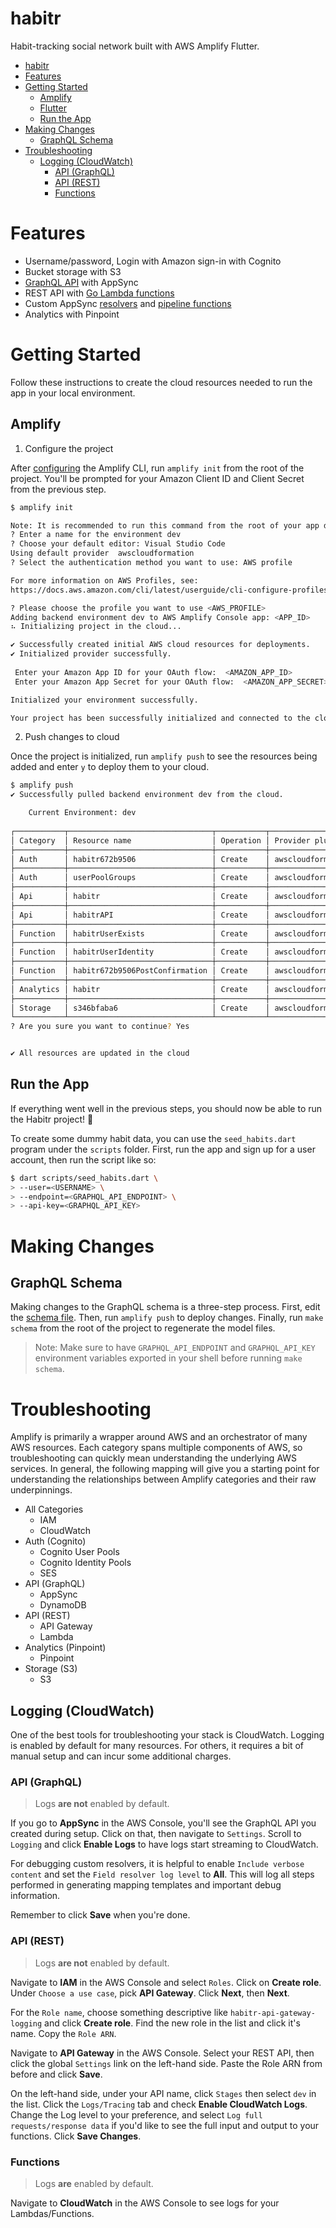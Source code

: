# habitr

Habit-tracking social network built with AWS Amplify Flutter.

- [habitr](#habitr)
- [Features](#features)
- [Getting Started](#getting-started)
  - [Amplify](#amplify)
  - [Flutter](#flutter)
  - [Run the App](#run-the-app)
- [Making Changes](#making-changes)
  - [GraphQL Schema](#graphql-schema)
- [Troubleshooting](#troubleshooting)
  - [Logging (CloudWatch)](#logging-cloudwatch)
    - [API (GraphQL)](#api-graphql)
    - [API (REST)](#api-rest)
    - [Functions](#functions)

# Features
- Username/password, Login with Amazon sign-in with Cognito
- Bucket storage with S3
- [GraphQL API](amplify/backend/api/habitr/schema.graphql) with AppSync
- REST API with [Go Lambda functions](amplify/backend/function/)
- Custom AppSync [resolvers](amplify/backend/api/habitr/resolvers) and [pipeline functions](amplify/backend/api/habitr/pipelineFunctions)
- Analytics with Pinpoint

# Getting Started

Follow these instructions to create the cloud resources needed to run the app in your local environment.

## Amplify

1. Configure the project

After [configuring](https://docs.amplify.aws/cli/start/install) the Amplify CLI, run `amplify init` from the root of the project. You'll be prompted for your Amazon Client ID and Client Secret from the previous step.

```sh
$ amplify init

Note: It is recommended to run this command from the root of your app directory
? Enter a name for the environment dev
? Choose your default editor: Visual Studio Code
Using default provider  awscloudformation
? Select the authentication method you want to use: AWS profile

For more information on AWS Profiles, see:
https://docs.aws.amazon.com/cli/latest/userguide/cli-configure-profiles.html

? Please choose the profile you want to use <AWS_PROFILE>
Adding backend environment dev to AWS Amplify Console app: <APP_ID>
⠦ Initializing project in the cloud...

✔ Successfully created initial AWS cloud resources for deployments.
✔ Initialized provider successfully.
 
 Enter your Amazon App ID for your OAuth flow:  <AMAZON_APP_ID>
 Enter your Amazon App Secret for your OAuth flow:  <AMAZON_APP_SECRET>

Initialized your environment successfully.

Your project has been successfully initialized and connected to the cloud!
```

2. Push changes to cloud

Once the project is initialized, run `amplify push` to see the resources being added and enter `y` to deploy them to your cloud.

```sh
$ amplify push
✔ Successfully pulled backend environment dev from the cloud.

    Current Environment: dev
    
┌───────────┬────────────────────────────────┬───────────┬───────────────────┐
│ Category  │ Resource name                  │ Operation │ Provider plugin   │
├───────────┼────────────────────────────────┼───────────┼───────────────────┤
│ Auth      │ habitr672b9506                 │ Create    │ awscloudformation │
├───────────┼────────────────────────────────┼───────────┼───────────────────┤
│ Auth      │ userPoolGroups                 │ Create    │ awscloudformation │
├───────────┼────────────────────────────────┼───────────┼───────────────────┤
│ Api       │ habitr                         │ Create    │ awscloudformation │
├───────────┼────────────────────────────────┼───────────┼───────────────────┤
│ Api       │ habitrAPI                      │ Create    │ awscloudformation │
├───────────┼────────────────────────────────┼───────────┼───────────────────┤
│ Function  │ habitrUserExists               │ Create    │ awscloudformation │
├───────────┼────────────────────────────────┼───────────┼───────────────────┤
│ Function  │ habitrUserIdentity             │ Create    │ awscloudformation │
├───────────┼────────────────────────────────┼───────────┼───────────────────┤
│ Function  │ habitr672b9506PostConfirmation │ Create    │ awscloudformation │
├───────────┼────────────────────────────────┼───────────┼───────────────────┤
│ Analytics │ habitr                         │ Create    │ awscloudformation │
├───────────┼────────────────────────────────┼───────────┼───────────────────┤
│ Storage   │ s346bfaba6                     │ Create    │ awscloudformation │
└───────────┴────────────────────────────────┴───────────┴───────────────────┘
? Are you sure you want to continue? Yes


✔ All resources are updated in the cloud
```

## Run the App

If everything went well in the previous steps, you should now be able to run the Habitr project! 🎉

To create some dummy habit data, you can use the `seed_habits.dart` program under the `scripts` folder. First, run the app and sign up for a user account, then run the script like so:

```sh
$ dart scripts/seed_habits.dart \
> --user=<USERNAME> \
> --endpoint=<GRAPHQL_API_ENDPOINT> \
> --api-key=<GRAPHQL_API_KEY>
```

# Making Changes

## GraphQL Schema

Making changes to the GraphQL schema is a three-step process. First, edit the [schema file](amplify/backend/api/habitr/schema.graphql). Then, run `amplify push` to deploy changes. Finally, run `make schema` from the root of the project to regenerate the model files.

> Note: Make sure to have `GRAPHQL_API_ENDPOINT` and `GRAPHQL_API_KEY` environment variables exported in your shell before running `make schema`.

# Troubleshooting

Amplify is primarily a wrapper around AWS and an orchestrator of many AWS resources. Each category spans multiple components of AWS, so troubleshooting can quickly mean understanding the underlying AWS services. In general, the following mapping will give you a starting point for understanding the relationships between Amplify categories and their raw underpinnings.

- All Categories
    - IAM
    - CloudWatch
- Auth (Cognito)
    - Cognito User Pools
    - Cognito Identity Pools
    - SES
- API (GraphQL)
    - AppSync
    - DynamoDB
- API (REST)
    - API Gateway
    - Lambda
- Analytics (Pinpoint)
    - Pinpoint
- Storage (S3)
    - S3

## Logging (CloudWatch)

One of the best tools for troubleshooting your stack is CloudWatch. Logging is enabled by default for many resources. For others, it requires a bit of manual setup and can incur some additional charges.

### API (GraphQL)

> Logs **are not** enabled by default.

If you go to **AppSync** in the AWS Console, you'll see the GraphQL API you created during setup. Click on that, then navigate to `Settings`. Scroll to `Logging` and click **Enable Logs** to have logs start streaming to CloudWatch.

For debugging custom resolvers, it is helpful to enable `Include verbose content` and set the `Field resolver log level` to **All**. This will log all steps performed in generating mapping templates and important debug information.

Remember to click **Save** when you're done.

### API (REST)

> Logs **are not** enabled by default.

Navigate to **IAM** in the AWS Console and select `Roles`. Click on **Create role**. Under `Choose a use case`, pick **API Gateway**. Click **Next**, then **Next**.

For the `Role name`, choose something descriptive like `habitr-api-gateway-logging` and click **Create role**. Find the new role in the list and click it's name. Copy the `Role ARN`.

Navigate to **API Gateway** in the AWS Console. Select your REST API, then click the global `Settings` link on the left-hand side. Paste the Role ARN from before and click **Save**.

On the left-hand side, under your API name, click `Stages` then select `dev` in the list. Click the `Logs/Tracing` tab and check **Enable CloudWatch Logs**. Change the Log level to your preference, and select `Log full requests/response data` if you'd like to see the full input and output to your functions. Click **Save Changes**.

### Functions

> Logs **are** enabled by default.

Navigate to **CloudWatch** in the AWS Console to see logs for your Lambdas/Functions.